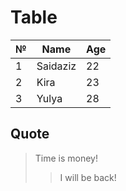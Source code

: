 # Table

№|Name|Age
-|----|---
1|Saidaziz|22
2|Kira|23
3|Yulya|28

## Quote

>Time is money!
>>I will be back!